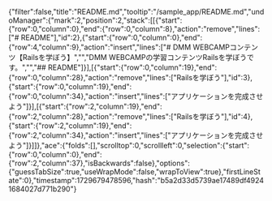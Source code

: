 {"filter":false,"title":"README.md","tooltip":"/sample_app/README.md","undoManager":{"mark":2,"position":2,"stack":[[{"start":{"row":0,"column":0},"end":{"row":0,"column":8},"action":"remove","lines":["# README"],"id":2},{"start":{"row":0,"column":0},"end":{"row":4,"column":9},"action":"insert","lines":["# DMM WEBCAMPコンテンツ【Railsを学ぼう】","","DMM WEBCAMPの学習コンテンツRailsを学ぼうです。","","## README"]}],[{"start":{"row":0,"column":19},"end":{"row":0,"column":28},"action":"remove","lines":["Railsを学ぼう"],"id":3},{"start":{"row":0,"column":19},"end":{"row":0,"column":34},"action":"insert","lines":["アプリケーションを完成させよう"]}],[{"start":{"row":2,"column":19},"end":{"row":2,"column":28},"action":"remove","lines":["Railsを学ぼう"],"id":4},{"start":{"row":2,"column":19},"end":{"row":2,"column":34},"action":"insert","lines":["アプリケーションを完成させよう"]}]]},"ace":{"folds":[],"scrolltop":0,"scrollleft":0,"selection":{"start":{"row":0,"column":0},"end":{"row":2,"column":37},"isBackwards":false},"options":{"guessTabSize":true,"useWrapMode":false,"wrapToView":true},"firstLineState":0},"timestamp":1729679478596,"hash":"b5a2d33d5739ae17489df49241684027d771b290"}